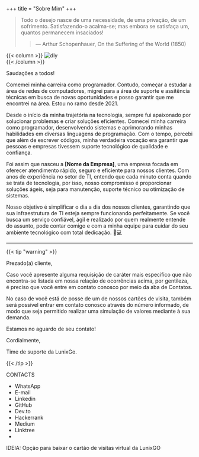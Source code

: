 +++
title = "Sobre Mim"
+++

> Todo o desejo nasce de uma necessidade, de uma privação, de um sofrimento. Satisfazendo-o
acalma-se; mas embora se satisfaça um, quantos permanecem insaciados!
>
> > — Arthur Schopenhauer, On the Suffering of the World (1850)


{{< column >}}
![diy](/images/profile/profile.png)    
{{< /column >}}

Saudações a todos!

Comemei minha carreira como programador. Contudo, começar a estudar a área de redes de computadores, migrei para a área de suporte e assitência técnicas em busca de novas oportunidades e posso garantir que me encontrei na área. Estou no ramo desde 2021.

Desde o início da minha trajetória na tecnologia, sempre fui apaixonado por solucionar problemas e criar soluções eficientes. Comecei minha carreira como programador, desenvolvendo sistemas e aprimorando minhas habilidades em diversas linguagens de programação. Com o tempo, percebi que além de escrever códigos, minha verdadeira vocação era garantir que pessoas e empresas tivessem suporte tecnológico de qualidade e confiança.  

Foi assim que nasceu a **[Nome da Empresa]**, uma empresa focada em oferecer atendimento rápido, seguro e eficiente para nossos clientes. Com anos de experiência no setor de TI, entendo que cada minuto conta quando se trata de tecnologia, por isso, nosso compromisso é proporcionar soluções ágeis, seja para manutenção, suporte técnico ou otimização de sistemas.  

Nosso objetivo é simplificar o dia a dia dos nossos clientes, garantindo que sua infraestrutura de TI esteja sempre funcionando perfeitamente. Se você busca um serviço confiável, ágil e realizado por quem realmente entende do assunto, pode contar comigo e com a minha equipe para cuidar do seu ambiente tecnológico com total dedicação. 🚀💻

------------------------------------------------------------------------------------

{{< tip "warning" >}}

Prezado(a) cliente,

Caso você apresente alguma requisição de caráter mais específico que não encontra-se listada em nossa relação de ocorrências acima, por gentileza, é preciso que você entre em contato conosco por meio da aba de Contatos.

No caso de você está de posse de um de nossos cartões de visita, também será possível entrar em contato conosco através do número informado, de modo que seja permitido realizar uma simulação de valores mediante à sua demanda.

Estamos no aguardo de seu contato!

Cordialmente,

Time de suporte da LunixGo.

{{< /tip >}}

CONTACTS
- WhatsApp
- E-mail
- Linkedin
- GitHub
- Dev.to
- Hackerrank
- Medium
- Linktree
-  

IDEIA: Opção para baixar o cartão de visitas virtual da LunixGO